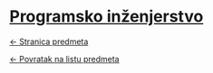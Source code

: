 # [Programsko inženjerstvo](https://www.github.com/studosi-fer/PROINZ)
[<- Stranica predmeta](https://www.fer.unizg.hr/predmet/proinz)

[<- Povratak na listu predmeta](https://www.github.com/studosi/FER)